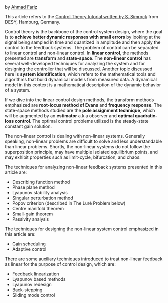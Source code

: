 by [Ahmad Fariz](https://linkedin.com/in/ahmadfariz)

This article refers to the [Control Theory tutorial written by S. Simrock](https://cds.cern.ch/record/1100534/files/p73.pdf) from DESY, Hamburg, Germany.

Control theory is the backbone of the control system design, where the goal is to **achieve better dynamic responses with small errors** by looking at the signal being sampled in time and quantized in amplitude and then apply the control to the feedback systems. The problem of control can be separated to linear control and non-linear control. In **linear control**, the methods presented are **transform** and **state-space**. The **non-linear control** has several well-developed techniques for analyzing the system and for designing the controller that will be discussed. Another topic discussed here is **system identification**, which refers to the mathematical tools and algorithms that build dynamical models from measured data. A dynamical model in this context is a mathematical description of the dynamic behavior of a system.

If we dive into the linear control design methods, the transform methods emphasized are **root-locus method of Evans** and **frequency response**. The state-space methods studied are the **pole assignment technique**, which will be augmented by an **estimator** a.k.a observer and **optimal quadratic-loss control**. The optimal control problems utilized is the steady-state constant gain solution.

The non-linear control is dealing with non-linear systems. Generally speaking, non-linear problems are difficult to solve and less understandable than linear problems. Shortly, the non-linear systems do not follow the superposition principle, may have multiple isolated equilibrium points, and may exhibit properties such as limit-cycle, bifurcation, and chaos.

The techniques for analyzing non-linear feedback systems presented in this article are: 
* Describing function method
* Phase plane method
* Lyapunov stability analysis
* Singular perturbation method
* Popov criterion (described in The Luré Problem below)
* Centre manifold theorem
* Small-gain theorem
* Passivity analysis

The techniques for designing the non-linear system control emphasized in this article are:
* Gain scheduling
* Adaptive control

There are some auxiliary techniques introduced to treat non-linear feedback as linear for the purpose of control design, which are:
* Feedback linearization
* Lyapunov based methods
* Lyapunov redesign
* Back-stepping
* Sliding mode control

